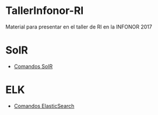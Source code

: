# TallerInfonor-RI
Material para presentar en el taller de RI en la INFONOR 2017

# SolR

+ [Comandos SolR](https://github.com/aperezf/TallerInfonor-RI/blob/master/solr.md)

# ELK

+ [Comandos ElasticSearch](https://github.com/aperezf/TallerInfonor-RI/blob/master/elasticsearch.md)





